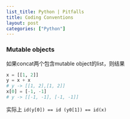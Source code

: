 ```yaml
---
list_title: Python | Pitfalls
title: Coding Conventions
layout: post
categories: ["Python"]
---
```


### Mutable objects

如果concat两个包含mutable object的list，则结果

```python
x = [[1, 2]]
y = x + x
# y -> [[1, 2],[1, 2]] 
x[0] = [-1, -1]
# y -> [[-1, -1], [-1, -1]] 
```
实际上 `id(y[0]) == id (y0[1]) == id(x)`
